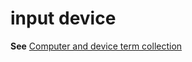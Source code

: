 # input device

**See** [Computer and device term collection](https://worldready.cloudapp.net/Styleguide/Read?id=2700&topicid=26597)
